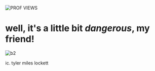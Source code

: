 ![PROF VIEWS](https://komarev.com/ghpvc/?username=messengergod)

# well, it's a little bit _dangerous_, my friend!



  
![b2](https://github.com/user-attachments/assets/306cd23b-82ca-47d5-a396-f42e74558b47)

ic. tyler miles lockett
